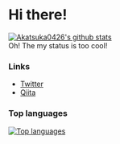 # Hi there!
[![Akatsuka0426's github stats](https://github-readme-stats.vercel.app/api?username=Akatsuka0426)](https://github.com/Akasuka0426)  
Oh! The my status is too cool!

### Links
- [Twitter](https://twitter.com/neko0426_game)
- [Qiita](https://qiita.com/neko0426_akatsuka)

### Top languages
[![Top languages](https://github-readme-stats.vercel.app/api/top-langs/?username=anuraghazra)](https://github.com/Akatsuka0426)
